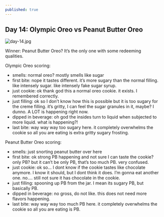 ```yaml
---
published: true
---
```

## Day 14: Olympic Oreo vs Peanut Butter Oreo

![day-14.jpg]({{site.baseurl}}/media/day-14.jpg)

Winner: Peanut Butter Oreo? It’s the only one with some redeeming qualities.

Olympic Oreo scoring:
- smells: normal oreo? mostly smells like sugar
- first bite: nope it tastes different. it’s more sugary than the normal filling. like intensely sugar. like intensely fake sugar syrup.
- just cookie: ok thank god this a normal oreo cookie. it exists. I remembered correctly.
- just filling:  ok so I don’t know how this is possible but it is too sugary for the creme filling. it’s gritty, I can feel the sugar granules in it, maybe? I dunno. A LOT is happening right now.
- dipped in beverage: oh god the insides turn to liquid when subjected to more liquid. what is happening?!
- last bite: way way way too sugary here. it completely overwhelms the cookie so all you are eating is extra gritty sugary frosting.

Peanut Butter Oreo scoring:
- smells: just snorting peanut butter over here
- first bite: ok strong PB happening and not sure I can taste the cookie? only PB? but it can’t be only PB, that’s too much PB. very confused.
- just cookie: ok so… I dont know if the cookie tastes like chocolate anymore. I know it should, but I dont think it does. I’m gonna eat another one. no…. still not sure it has chocolate in the cookie.
- just filling:  spooning up PB from the jar. I mean its sugary PB, but basically PB.
- dipped in beverage: no gross, do not like. this does not need more flavors happening.
- last bite: way way way too much PB here. it completely overwhelms the cookie so all you are eating is PB.
